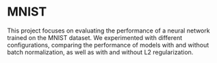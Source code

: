 # MNIST
This project focuses on evaluating the performance of a neural network trained on the MNIST dataset. We experimented with different configurations, comparing the performance of models with and without batch normalization, as well as with and without L2 regularization.
